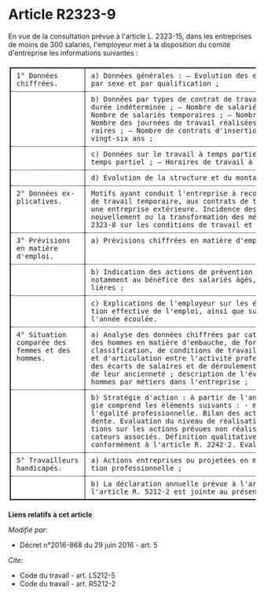 # Article R2323-9

En vue de la consultation prévue à l'article L. 2323-15, dans les entreprises de moins de 300 salariés, l'employeur met à la
disposition du comité d'entreprise les informations suivantes : 

<pre>
┏━━━━━━━━━━━━━━━━━┯━━━━━━━━━━━━━━━━━━━━━━━━━━━━━━━━━━━━━━━━━━━━━━━━━━━━━━━━━━━━━━━━━━━━━━━━━━━━━━━━━━━━━━━━━━━━━━━━━━━━━━━━━┓
┃ 1° Données      │ a) Données générales : ― Evolution des effectifs retracée mois par mois ; ― Répartition des effectifs   ┃
┃ chiffrées.      │ par sexe et par qualification ;                                                                         ┃
┠┈┈┈┈┈┈┈┈┈┈┈┈┈┈┈┈┈┼┈┈┈┈┈┈┈┈┈┈┈┈┈┈┈┈┈┈┈┈┈┈┈┈┈┈┈┈┈┈┈┈┈┈┈┈┈┈┈┈┈┈┈┈┈┈┈┈┈┈┈┈┈┈┈┈┈┈┈┈┈┈┈┈┈┈┈┈┈┈┈┈┈┈┈┈┈┈┈┈┈┈┈┈┈┈┈┈┈┈┈┈┈┈┈┈┈┈┈┈┈┈┈┈┈┨
┃                 │ b) Données par types de contrat de travail : ― Nombre de salariés titulaires d'un contrat de travail à  ┃
┃                 │ durée indéterminée ; ― Nombre de salariés titulaires d'un contrat de travail à durée déterminée ; ―     ┃
┃                 │ Nombre de salariés temporaires ; ― Nombre de salariés appartenant à une entreprise extérieure ; ―       ┃
┃                 │ Nombre des journées de travail réalisées au cours des douze derniers mois par les salariés tempo-       ┃
┃                 │ raires ; ― Nombre de contrats d'insertion et de formation en alternance ouverts aux jeunes de moins de  ┃
┃                 │ vingt-six ans ;                                                                                         ┃
┠┈┈┈┈┈┈┈┈┈┈┈┈┈┈┈┈┈┼┈┈┈┈┈┈┈┈┈┈┈┈┈┈┈┈┈┈┈┈┈┈┈┈┈┈┈┈┈┈┈┈┈┈┈┈┈┈┈┈┈┈┈┈┈┈┈┈┈┈┈┈┈┈┈┈┈┈┈┈┈┈┈┈┈┈┈┈┈┈┈┈┈┈┈┈┈┈┈┈┈┈┈┈┈┈┈┈┈┈┈┈┈┈┈┈┈┈┈┈┈┈┈┈┈┨
┃                 │ c) Données sur le travail à temps partiel : ― Nombre, sexe et qualification des salariés travaillant à  ┃
┃                 │ temps partiel ; ― Horaires de travail à temps partiel pratiqués dans l'entreprise.                      ┃
┠┈┈┈┈┈┈┈┈┈┈┈┈┈┈┈┈┈┼┈┈┈┈┈┈┈┈┈┈┈┈┈┈┈┈┈┈┈┈┈┈┈┈┈┈┈┈┈┈┈┈┈┈┈┈┈┈┈┈┈┈┈┈┈┈┈┈┈┈┈┈┈┈┈┈┈┈┈┈┈┈┈┈┈┈┈┈┈┈┈┈┈┈┈┈┈┈┈┈┈┈┈┈┈┈┈┈┈┈┈┈┈┈┈┈┈┈┈┈┈┈┈┈┈┨
┃                 │ d) Evolution de la structure et du montant des salaires.                                                ┃
┠┈┈┈┈┈┈┈┈┈┈┈┈┈┈┈┈┈┼┈┈┈┈┈┈┈┈┈┈┈┈┈┈┈┈┈┈┈┈┈┈┈┈┈┈┈┈┈┈┈┈┈┈┈┈┈┈┈┈┈┈┈┈┈┈┈┈┈┈┈┈┈┈┈┈┈┈┈┈┈┈┈┈┈┈┈┈┈┈┈┈┈┈┈┈┈┈┈┈┈┈┈┈┈┈┈┈┈┈┈┈┈┈┈┈┈┈┈┈┈┈┈┈┈┨
┃ 2° Données ex-  │ Motifs ayant conduit l'entreprise à recourir aux contrats de travail à durée déterminée, aux contrats   ┃
┃ plicatives.     │ de travail temporaire, aux contrats de travail à temps partiel, ainsi qu'à des salariés appartenant à   ┃
┃                 │ une entreprise extérieure. Incidence des mesures envisagées en ce qui concerne l'amélioration, le re-   ┃
┃                 │ nouvellement ou la transformation des méthodes de production et d'exploitation prévues au c du 2° du R. ┃
┃                 │ 2323-8 sur les conditions de travail et l'emploi.                                                       ┃
┠┈┈┈┈┈┈┈┈┈┈┈┈┈┈┈┈┈┼┈┈┈┈┈┈┈┈┈┈┈┈┈┈┈┈┈┈┈┈┈┈┈┈┈┈┈┈┈┈┈┈┈┈┈┈┈┈┈┈┈┈┈┈┈┈┈┈┈┈┈┈┈┈┈┈┈┈┈┈┈┈┈┈┈┈┈┈┈┈┈┈┈┈┈┈┈┈┈┈┈┈┈┈┈┈┈┈┈┈┈┈┈┈┈┈┈┈┈┈┈┈┈┈┈┨
┃ 3° Prévisions   │ a) Prévisions chiffrées en matière d'emploi ;                                                           ┃
┃ en matière      │                                                                                                         ┃
┃ d'emploi.       │                                                                                                         ┃
┠┈┈┈┈┈┈┈┈┈┈┈┈┈┈┈┈┈┼┈┈┈┈┈┈┈┈┈┈┈┈┈┈┈┈┈┈┈┈┈┈┈┈┈┈┈┈┈┈┈┈┈┈┈┈┈┈┈┈┈┈┈┈┈┈┈┈┈┈┈┈┈┈┈┈┈┈┈┈┈┈┈┈┈┈┈┈┈┈┈┈┈┈┈┈┈┈┈┈┈┈┈┈┈┈┈┈┈┈┈┈┈┈┈┈┈┈┈┈┈┈┈┈┈┨
┃                 │ b) Indication des actions de prévention et de formation que l'employeur envisage de mettre en œuvre,    ┃
┃                 │ notamment au bénéfice des salariés âgés, peu qualifiés ou présentant des difficultés sociales particu-  ┃
┃                 │ lières ;                                                                                                ┃
┠┈┈┈┈┈┈┈┈┈┈┈┈┈┈┈┈┈┼┈┈┈┈┈┈┈┈┈┈┈┈┈┈┈┈┈┈┈┈┈┈┈┈┈┈┈┈┈┈┈┈┈┈┈┈┈┈┈┈┈┈┈┈┈┈┈┈┈┈┈┈┈┈┈┈┈┈┈┈┈┈┈┈┈┈┈┈┈┈┈┈┈┈┈┈┈┈┈┈┈┈┈┈┈┈┈┈┈┈┈┈┈┈┈┈┈┈┈┈┈┈┈┈┈┨
┃                 │ c) Explications de l'employeur sur les écarts éventuellement constatés entre les prévisions et l'évolu- ┃
┃                 │ tion effective de l'emploi, ainsi que sur les conditions d'exécution des actions prévues au titre de    ┃
┃                 │ l'année écoulée.                                                                                        ┃
┠┈┈┈┈┈┈┈┈┈┈┈┈┈┈┈┈┈┼┈┈┈┈┈┈┈┈┈┈┈┈┈┈┈┈┈┈┈┈┈┈┈┈┈┈┈┈┈┈┈┈┈┈┈┈┈┈┈┈┈┈┈┈┈┈┈┈┈┈┈┈┈┈┈┈┈┈┈┈┈┈┈┈┈┈┈┈┈┈┈┈┈┈┈┈┈┈┈┈┈┈┈┈┈┈┈┈┈┈┈┈┈┈┈┈┈┈┈┈┈┈┈┈┈┨
┃ 4° Situation    │ a) Analyse des données chiffrées par catégorie professionnelle de la situation respective des femmes et ┃
┃ comparée des    │ des hommes en matière d'embauche, de formation, de promotion professionnelle, de qualification, de      ┃
┃ femmes et des   │ classification, de conditions de travail, de santé et de sécurité au travail, de rémunération effective ┃
┃ hommes.         │ et d'articulation entre l'activité professionnelle et l'exercice de la responsabilité familiale analyse ┃
┃                 │ des écarts de salaires et de déroulement de carrière en fonction de leur âge, de leur qualification et  ┃
┃                 │ de leur ancienneté ; description de l'évolution des taux de promotion respectifs des femmes et des      ┃
┃                 │ hommes par métiers dans l'entreprise ;                                                                  ┃
┠┈┈┈┈┈┈┈┈┈┈┈┈┈┈┈┈┈┼┈┈┈┈┈┈┈┈┈┈┈┈┈┈┈┈┈┈┈┈┈┈┈┈┈┈┈┈┈┈┈┈┈┈┈┈┈┈┈┈┈┈┈┈┈┈┈┈┈┈┈┈┈┈┈┈┈┈┈┈┈┈┈┈┈┈┈┈┈┈┈┈┈┈┈┈┈┈┈┈┈┈┈┈┈┈┈┈┈┈┈┈┈┈┈┈┈┈┈┈┈┈┈┈┈┨
┃                 │ b) Stratégie d'action : A partir de l'analyse des données chiffrées mentionnées au a du 4°, la straté-  ┃
┃                 │ gie comprend les éléments suivants : - mesures prises au cours de l'année écoulée en vue d'assurer      ┃
┃                 │ l'égalité professionnelle. Bilan des actions de l'année écoulée et, le cas échéant, de l'année précé-   ┃
┃                 │ dente. Evaluation du niveau de réalisation des objectifs sur la base des indicateurs retenus. Explica-  ┃
┃                 │ tions sur les actions prévues non réalisées ; - objectifs de progression pour l'année à venir et indi-  ┃
┃                 │ cateurs associés. Définition qualitative et quantitative des mesures permettant de les atteindre        ┃
┃                 │ conformément à l'article R. 2242-2. Evaluation de leur coût. Echéancier des mesures prévues             ┃
┠┈┈┈┈┈┈┈┈┈┈┈┈┈┈┈┈┈┼┈┈┈┈┈┈┈┈┈┈┈┈┈┈┈┈┈┈┈┈┈┈┈┈┈┈┈┈┈┈┈┈┈┈┈┈┈┈┈┈┈┈┈┈┈┈┈┈┈┈┈┈┈┈┈┈┈┈┈┈┈┈┈┈┈┈┈┈┈┈┈┈┈┈┈┈┈┈┈┈┈┈┈┈┈┈┈┈┈┈┈┈┈┈┈┈┈┈┈┈┈┈┈┈┈┨
┃ 5° Travailleurs │ a) Actions entreprises ou projetées en matière d'embauche, d'adaptation, de réadaptation ou de forma-   ┃
┃ handicapés.     │ tion professionnelle ;                                                                                  ┃
┠┈┈┈┈┈┈┈┈┈┈┈┈┈┈┈┈┈┼┈┈┈┈┈┈┈┈┈┈┈┈┈┈┈┈┈┈┈┈┈┈┈┈┈┈┈┈┈┈┈┈┈┈┈┈┈┈┈┈┈┈┈┈┈┈┈┈┈┈┈┈┈┈┈┈┈┈┈┈┈┈┈┈┈┈┈┈┈┈┈┈┈┈┈┈┈┈┈┈┈┈┈┈┈┈┈┈┈┈┈┈┈┈┈┈┈┈┈┈┈┈┈┈┈┨
┃                 │ b) La déclaration annuelle prévue à l'article L. 5212-5 à l'exclusion de la liste mentionnée au 1° de   ┃
┃                 │ l'article R. 5212-2 est jointe au présent rapport.                                                      ┃
┗━━━━━━━━━━━━━━━━━┷━━━━━━━━━━━━━━━━━━━━━━━━━━━━━━━━━━━━━━━━━━━━━━━━━━━━━━━━━━━━━━━━━━━━━━━━━━━━━━━━━━━━━━━━━━━━━━━━━━━━━━━━━┛
</pre>


**Liens relatifs à cet article**

_Modifié par_:

  - Décret n°2016-868 du 29 juin 2016 - art. 5

_Cite_:

  - Code du travail - art. L5212-5
  - Code du travail - art. R5212-2
